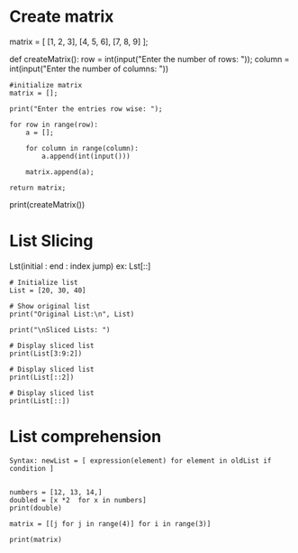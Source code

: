 # Create matrix
matrix = [
    [1, 2, 3],
    [4, 5, 6],
    [7, 8, 9]
];

def createMatrix():
    row = int(input("Enter the number of rows: "));
    column = int(input("Enter the number of columns: "))

    #initialize matrix
    matrix = [];

    print("Enter the entries row wise: ");

    for row in range(row):
        a = [];
    
        for column in range(column):
            a.append(int(input()))
        
        matrix.append(a);
    
    return matrix;

print(createMatrix())


# List Slicing

Lst(initial : end : index jump)
ex: Lst[::]

    # Initialize list
    List = [20, 30, 40]

    # Show original list
    print("Original List:\n", List)

    print("\nSliced Lists: ")

    # Display sliced list
    print(List[3:9:2])

    # Display sliced list
    print(List[::2])

    # Display sliced list
    print(List[::])


# List comprehension
    Syntax: newList = [ expression(element) for element in oldList if condition ] 
    
    
    numbers = [12, 13, 14,] 
    doubled = [x *2  for x in numbers] 
    print(double)

    matrix = [[j for j in range(4)] for i in range(3)] 
    
    print(matrix)